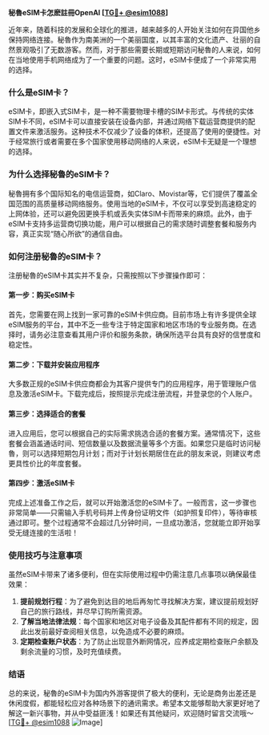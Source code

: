 **秘魯eSIM卡怎麽註冊OpenAI [[TG💪+ @esim1088](https://t.me/s/esim1088)]**

近年来，随着科技的发展和全球化的推进，越来越多的人开始关注如何在异国他乡保持网络连接。秘魯作为南美洲的一个美丽国度，以其丰富的文化遗产、壮丽的自然景观吸引了无数游客。然而，对于那些需要长期或短期访问秘魯的人来说，如何在当地使用手机网络成为了一个重要的问题。这时，eSIM卡便成了一个非常实用的选择。

### 什么是eSIM卡？

eSIM卡，即嵌入式SIM卡，是一种不需要物理卡槽的SIM卡形式。与传统的实体SIM卡不同，eSIM卡可以直接安装在设备内部，并通过网络下载运营商提供的配置文件来激活服务。这种技术不仅减少了设备的体积，还提高了使用的便捷性。对于经常旅行或者需要在多个国家使用移动网络的人来说，eSIM卡无疑是一个理想的选择。

### 为什么选择秘魯的eSIM卡？

秘魯拥有多个国际知名的电信运营商，如Claro、Movistar等，它们提供了覆盖全国范围的高质量移动网络服务。使用当地的eSIM卡，不仅可以享受到高速稳定的上网体验，还可以避免因更换手机或丢失实体SIM卡而带来的麻烦。此外，由于eSIM卡支持多运营商切换功能，用户可以根据自己的需求随时调整套餐和服务内容，真正实现“随心所欲”的通信自由。

### 如何注册秘魯的eSIM卡？

注册秘魯的eSIM卡其实并不复杂，只需按照以下步骤操作即可：

#### 第一步：购买eSIM卡

首先，您需要在网上找到一家可靠的eSIM卡供应商。目前市场上有许多提供全球eSIM服务的平台，其中不乏一些专注于特定国家和地区市场的专业服务商。在选择时，请务必注意查看其用户评价和服务条款，确保所选平台具有良好的信誉度和稳定性。

#### 第二步：下载并安装应用程序

大多数正规的eSIM卡供应商都会为其客户提供专门的应用程序，用于管理账户信息及激活eSIM卡。下载完成后，按照提示完成注册流程，并登录您的个人账户。

#### 第三步：选择适合的套餐

进入应用后，您可以根据自己的实际需求挑选合适的套餐方案。通常情况下，这些套餐会涵盖通话时间、短信数量以及数据流量等多个方面。如果您只是临时访问秘魯，则可以选择短期包月计划；而对于计划长期居住在此的朋友来说，则建议考虑更具性价比的年度套餐。

#### 第四步：激活eSIM卡

完成上述准备工作之后，就可以开始激活您的eSIM卡了。一般而言，这一步骤也非常简单——只需输入手机号码并上传身份证明文件（如护照复印件），等待审核通过即可。整个过程通常不会超过几分钟时间，一旦成功激活，您就能立即开始享受无缝连接的生活啦！

### 使用技巧与注意事项

虽然eSIM卡带来了诸多便利，但在实际使用过程中仍需注意几点事项以确保最佳效果：

1. **提前规划行程**：为了避免到达目的地后再匆忙寻找解决方案，建议提前规划好自己的旅行路线，并尽早订购所需资源。
2. **了解当地法律法规**：每个国家和地区对电子设备及其配件都有不同的规定，因此出发前最好查阅相关信息，以免造成不必要的麻烦。
3. **定期检查账户状态**：为了防止出现意外断网情况，应养成定期检查账户余额及剩余流量的习惯，及时充值续费。

### 结语

总的来说，秘魯的eSIM卡为国内外游客提供了极大的便利，无论是商务出差还是休闲度假，都能轻松应对各种场景下的通讯需求。希望本文能够帮助大家更好地了解这一新兴事物，并从中受益匪浅！如果还有其他疑问，欢迎随时留言交流哦～ [[TG💪+ @esim1088](https://t.me/s/esim1088) ![Image](https://i.postimg.cc/4NQfJmqS/Snipaste-2025-05-13-00-14-12.png)]